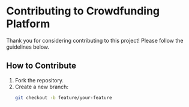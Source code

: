 # Contributing to Crowdfunding Platform

Thank you for considering contributing to this project! Please follow the guidelines below.

## How to Contribute
1. Fork the repository.
2. Create a new branch:
   ```bash
   git checkout -b feature/your-feature
